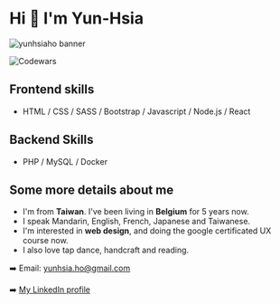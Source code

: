 # Hi  :wave: I'm Yun-Hsia  

<img src="yunhsiaho banner.png"
     alt="yunhsiaho banner" />

<img src="https://www.codewars.com/users/yunhsia.ho/badges/large"
     alt="Codewars" />

## Frontend skills

- HTML / CSS / SASS / Bootstrap / Javascript / Node.js / React

## Backend Skills

- PHP / MySQL / Docker

## Some more details about me

- I'm from **Taiwan**. I've been living in **Belgium** for 5 years now.
- I speak Mandarin, English, French, Japanese and Taiwanese.
- I'm interested in **web design**, and doing the google certificated UX course now.
- I also love tap dance, handcraft and reading.

:arrow_right: Email: yunhsia.ho@gmail.com

:arrow_right: [My LinkedIn profile](<https://www.linkedin.com/in/yun-hsia-ho/>)
